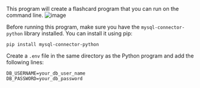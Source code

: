 This program will create a flashcard program that you can run on the command line.
![image](https://github.com/paulpreibisch/linux-cli-flashcards/assets/19810611/d1ed15fa-ada8-4b3a-a032-40706c042cc4)

Before running this program, make sure you have the `mysql-connector-python` library installed. You can install it using pip:

```
pip install mysql-connector-python
```

Create a `.env` file in the same directory as the Python program and add the following lines:

```
DB_USERNAME=your_db_user_name
DB_PASSWORD=your_db_password
```


